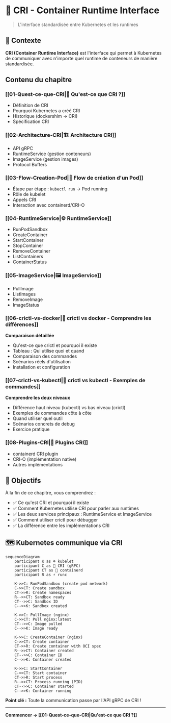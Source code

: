 # 🔌 CRI - Container Runtime Interface

> L'interface standardisée entre Kubernetes et les runtimes

## 📌 Contexte

**CRI (Container Runtime Interface)** est l'interface qui permet à Kubernetes de communiquer avec n'importe quel runtime de conteneurs de manière standardisée.

## Contenu du chapitre

### [[01-Quest-ce-que-CRI|📖 Qu'est-ce que CRI ?]]
- Définition de CRI
- Pourquoi Kubernetes a créé CRI
- Historique (dockershim → CRI)
- Spécification CRI

### [[02-Architecture-CRI|🏗️ Architecture CRI]]
- API gRPC
- RuntimeService (gestion conteneurs)
- ImageService (gestion images)
- Protocol Buffers

### [[03-Flow-Creation-Pod|🔄 Flow de création d'un Pod]]
- Étape par étape : `kubectl run` → Pod running
- Rôle de kubelet
- Appels CRI
- Interaction avec containerd/CRI-O

### [[04-RuntimeService|⚙️ RuntimeService]]
- RunPodSandbox
- CreateContainer
- StartContainer
- StopContainer
- RemoveContainer
- ListContainers
- ContainerStatus

### [[05-ImageService|🖼️ ImageService]]
- PullImage
- ListImages
- RemoveImage
- ImageStatus

### [[06-crictl-vs-docker|🐳 crictl vs docker - Comprendre les différences]]
**Comparaison détaillée**
- Qu'est-ce que crictl et pourquoi il existe
- Tableau : Qui utilise quoi et quand
- Comparaison des commandes
- Scénarios réels d'utilisation
- Installation et configuration

### [[07-crictl-vs-kubectl|🔄 crictl vs kubectl - Exemples de commandes]]
**Comprendre les deux niveaux**
- Différence haut niveau (kubectl) vs bas niveau (crictl)
- Exemples de commandes côte à côte
- Quand utiliser quel outil
- Scénarios concrets de debug
- Exercice pratique

### [[08-Plugins-CRI|🔌 Plugins CRI]]
- containerd CRI plugin
- CRI-O (implémentation native)
- Autres implémentations

## 🎯 Objectifs

À la fin de ce chapitre, vous comprendrez :
- ✅ Ce qu'est CRI et pourquoi il existe
- ✅ Comment Kubernetes utilise CRI pour parler aux runtimes
- ✅ Les deux services principaux : RuntimeService et ImageService
- ✅ Comment utiliser crictl pour débugger
- ✅ La différence entre les implémentations CRI

## 🗺️ Kubernetes communique via CRI

```mermaid
sequenceDiagram
    participant K as ☸️ kubelet
    participant C as 🔌 CRI (gRPC)
    participant CT as 🔷 containerd
    participant R as ⚡ runc

    K->>C: RunPodSandbox (create pod network)
    C->>CT: Create sandbox
    CT->>R: Create namespaces
    R-->>CT: Sandbox ready
    CT-->>C: Sandbox ID
    C-->>K: Sandbox created

    K->>C: PullImage (nginx)
    C->>CT: Pull nginx:latest
    CT-->>C: Image pulled
    C-->>K: Image ready

    K->>C: CreateContainer (nginx)
    C->>CT: Create container
    CT->>R: Create container with OCI spec
    R-->>CT: Container created
    CT-->>C: Container ID
    C-->>K: Container created

    K->>C: StartContainer
    C->>CT: Start container
    CT->>R: Start process
    R-->>CT: Process running (PID)
    CT-->>C: Container started
    C-->>K: Container running
```

**Point clé :** Toute la communication passe par l'API gRPC de CRI !

---

**Commencer → [[01-Quest-ce-que-CRI|Qu'est-ce que CRI ?]]**
